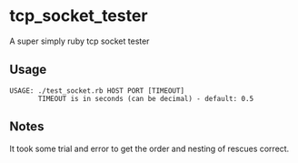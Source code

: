 tcp_socket_tester
=================

A super simply ruby tcp socket tester

## Usage
    USAGE: ./test_socket.rb HOST PORT [TIMEOUT]
           TIMEOUT is in seconds (can be decimal) - default: 0.5

## Notes
It took some trial and error to get the order and nesting of rescues correct.

